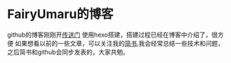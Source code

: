 # FairyUmaru的博客
github的博客刚刚开[传送门](https://fairyumaru.github.io/)
使用hexo搭建，搭建过程已经在博客中介绍了，很方便
如果想看以前的一些文章，可以关注我的[简书](https://www.jianshu.com/u/03a68162b7dc),我会经常总结一些技术和问题，之后简书和github会同步发表的，大家共勉。
